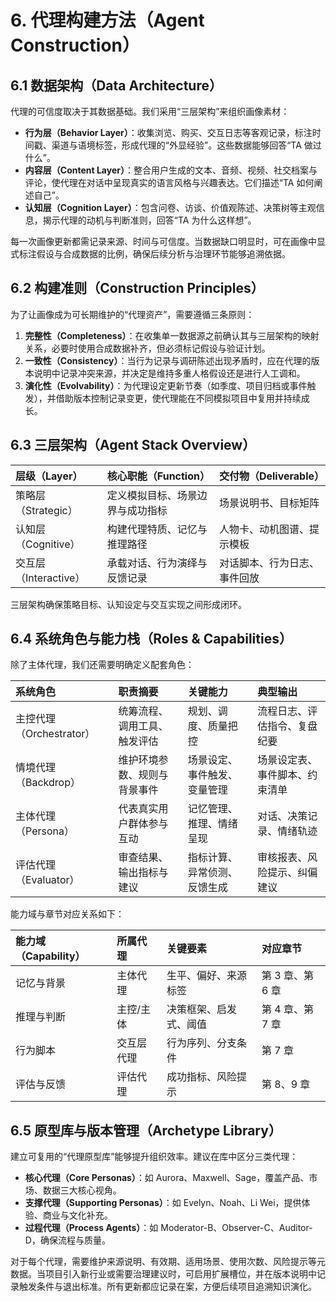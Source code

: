# 6. 代理构建方法（Agent Construction）

## 6.1 数据架构（Data Architecture）
代理的可信度取决于其数据基础。我们采用“三层架构”来组织画像素材：

- **行为层（Behavior Layer）**：收集浏览、购买、交互日志等客观记录，标注时间戳、渠道与语境标签，形成代理的“外显经验”。这些数据能够回答“TA 做过什么”。
- **内容层（Content Layer）**：整合用户生成的文本、音频、视频、社交档案与评论，使代理在对话中呈现真实的语言风格与兴趣表达。它们描述“TA 如何阐述自己”。
- **认知层（Cognition Layer）**：包含问卷、访谈、价值观陈述、决策树等主观信息，揭示代理的动机与判断准则，回答“TA 为什么这样想”。

每一次画像更新都需记录来源、时间与可信度。当数据缺口明显时，可在画像中显式标注假设与合成数据的比例，确保后续分析与治理环节能够追溯依据。

## 6.2 构建准则（Construction Principles）
为了让画像成为可长期维护的“代理资产”，需要遵循三条原则：

1. **完整性（Completeness）**：在收集单一数据源之前确认其与三层架构的映射关系，必要时使用合成数据补齐，但必须标记假设与验证计划。
2. **一致性（Consistency）**：当行为记录与调研陈述出现矛盾时，应在代理的版本说明中记录冲突来源，并决定是维持多重人格假设还是进行人工调和。
3. **演化性（Evolvability）**：为代理设定更新节奏（如季度、项目归档或事件触发），并借助版本控制记录变更，使代理能在不同模拟项目中复用并持续成长。

## 6.3 三层架构（Agent Stack Overview）
| 层级（Layer） | 核心职能（Function） | 交付物（Deliverable） |
| :--- | :--- | :--- |
| 策略层（Strategic） | 定义模拟目标、场景边界与成功指标 | 场景说明书、目标矩阵 |
| 认知层（Cognitive） | 构建代理特质、记忆与推理路径 | 人物卡、动机图谱、提示模板 |
| 交互层（Interactive） | 承载对话、行为演绎与反馈记录 | 对话脚本、行为日志、事件回放 |

三层架构确保策略目标、认知设定与交互实现之间形成闭环。

## 6.4 系统角色与能力栈（Roles & Capabilities）
除了主体代理，我们还需要明确定义配套角色：

| 系统角色 | 职责摘要 | 关键能力 | 典型输出 |
| :--- | :--- | :--- | :--- |
| 主控代理（Orchestrator） | 统筹流程、调用工具、触发评估 | 规划、调度、质量把控 | 流程日志、评估指令、复盘纪要 |
| 情境代理（Backdrop） | 维护环境参数、规则与背景事件 | 场景设定、事件触发、变量管理 | 场景设定表、事件脚本、约束清单 |
| 主体代理（Persona） | 代表真实用户群体参与互动 | 记忆管理、推理、情绪呈现 | 对话、决策记录、情绪轨迹 |
| 评估代理（Evaluator） | 审查结果、输出指标与建议 | 指标计算、异常侦测、反馈生成 | 审核报表、风险提示、纠偏建议 |

能力域与章节对应关系如下：

| 能力域（Capability） | 所属代理 | 关键要素 | 对应章节 |
| :--- | :--- | :--- | :--- |
| 记忆与背景 | 主体代理 | 生平、偏好、来源标签 | 第 3 章、第 6 章 |
| 推理与判断 | 主控/主体 | 决策框架、启发式、阈值 | 第 4 章、第 7 章 |
| 行为脚本 | 交互层代理 | 行为序列、分支条件 | 第 7 章 |
| 评估与反馈 | 评估代理 | 成功指标、风险提示 | 第 8、9 章 |

## 6.5 原型库与版本管理（Archetype Library）
建立可复用的“代理原型库”能够提升组织效率。建议在库中区分三类代理：

- **核心代理（Core Personas）**：如 Aurora、Maxwell、Sage，覆盖产品、市场、数据三大核心视角。
- **支撑代理（Supporting Personas）**：如 Evelyn、Noah、Li Wei，提供体验、商业与文化补充。
- **过程代理（Process Agents）**：如 Moderator-B、Observer-C、Auditor-D，确保流程与质量。

对于每个代理，需要维护来源说明、有效期、适用场景、使用次数、风险提示等元数据。当项目引入新行业或需要治理建议时，可启用扩展槽位，并在版本说明中记录触发条件与退出标准。所有更新都应记录在案，方便后续项目追溯知识演化。
